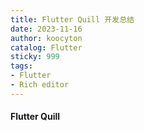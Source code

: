 ```yaml
---
title: Flutter Quill 开发总结
date: 2023-11-16
author: koocyton
catalog: Flutter
sticky: 999
tags:
- Flutter
- Rich editor
---
```


#### Flutter Quill
